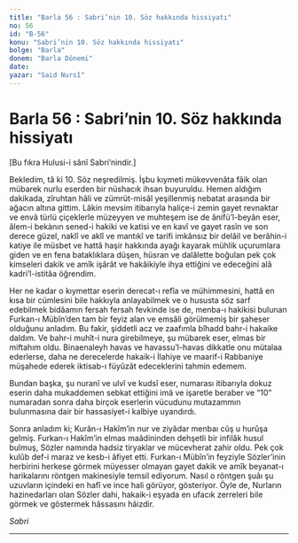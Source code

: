 ```yaml
---
title: "Barla 56 : Sabri’nin 10. Söz hakkında hissiyatı"
no: 56
id: "B-56"
konu: "Sabri’nin 10. Söz hakkında hissiyatı"
bolge: "Barla"
donem: "Barla Dönemi"
date: 
yazar: "Said Nursî"
---
```


# Barla 56 : Sabri’nin 10. Söz hakkında hissiyatı

<p class="takdim">[Bu fıkra Hulusi-i sânî Sabri’nindir.]</p>

Bekledim, tâ ki 10. Söz neşredilmiş. İşbu kıymeti mükevvenâta fâik olan mübarek nurlu eserden bir nüshacık ihsan buyuruldu. Hemen aldığım dakikada, zîruhtan hâli ve zümrüt-misâl yeşillenmiş nebatat arasında bir ağacın altına gittim. Lâkin mevsim itibarıyla haliçe-i zemin gayet revnaktar ve envâ türlü çiçeklerle müzeyyen ve muhteşem ise de ânifü’l-beyân eser, âlem-i bekànın sened-i hakiki ve katisi ve en kavî ve gayet rasîn ve son derece güzel, naklî ve aklî ve mantıkî ve tarifi imkânsız bir delâil ve berâhin-i katiye ile müsbet ve hattâ haşir hakkında ayağı kayarak mühlik uçurumlara giden ve en fena bataklıklara düşen, hüsran ve dalâlette boğulan pek çok kimseleri dakik ve amîk işârât ve hakâikiyle ihya ettiğini ve edeceğini alâ kadri’l-istitâa öğrendim.

Her ne kadar o kıymettar eserin derecat-ı refîa ve mühimmesini, hattâ en kısa bir cümlesini bile hakkıyla anlayabilmek ve o hususta söz sarf edebilmek bidâamın fersah fersah fevkinde ise de, menba-ı hakikisi bulunan Furkan-ı Mübîn’den tam bir feyiz alan ve emsâli görülmemiş bir şaheser olduğunu anladım. Bu fakir, şiddetli acz ve zaafımla bîhadd bahr-i hakaike daldım. Ve bahr-i muhît-i nura girebilmeye, şu mübarek eser, elmas bir miftahım oldu. Binaenaleyh havas ve havassu’l-havas dikkatle onu mütalaa ederlerse, daha ne derecelerde hakaik-i İlahiye ve maarif-i Rabbaniye müşahede ederek iktisab-ı füyûzât edeceklerini tahmin edemem.

Bundan başka, şu nuranî ve ulvî ve kudsî eser, numarası itibarıyla dokuz eserin daha mukaddemen sebkat ettiğini imâ ve işaretle beraber ve “10” numaradan sonra daha birçok eserlerin vücudunu mutazammın bulunmasına dair bir hassasiyet-i kalbiye uyandırdı.

Sonra anladım ki; Kurân-ı Hakîm’in nur ve ziyâdar menbaı cûş u hurûşa gelmiş. Furkan-ı Hakîm’in elmas maâdininden dehşetli bir infilâk husul bulmuş, Sözler namında hadsiz tiryaklar ve mücevherat zahir oldu. Pek çok kulûb def-i maraz ve kesb-i âfiyet etti. Furkan-ı Mübîn’in feyziyle Sözler’inin herbirini herkese görmek müyesser olmayan gayet dakik ve amîk beyanat-ı harikalarını röntgen makinesiyle temsil ediyorum. Nasıl o röntgen şuâı şu uzuvların içindeki en hafî ve ince hali görüyor, gösteriyor. Öyle de, Nurların hazinedarları olan Sözler dahi, hakaik-i eşyada en ufacık zerreleri bile görmek ve göstermek hâssasını hâizdir.

*Sabri*

***

